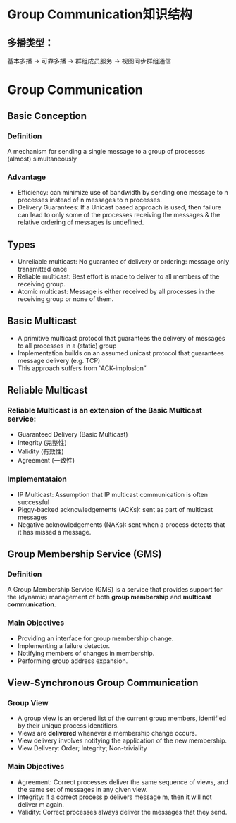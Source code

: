 # Group Communication知识结构
## 多播类型：
基本多播 -> 可靠多播 -> 群组成员服务 -> 视图同步群组通信
# Group Communication
## Basic Conception
### Definition
A mechanism for sending a single message to a group of processes (almost) simultaneously
### Advantage
* Efficiency: can minimize use of bandwidth by sending one message to n processes instead of n messages to n processes.
* Delivery Guarantees: If a Unicast based approach is used, then failure can lead to only some of the processes receiving the messages & the relative ordering of messages is undefined.
## Types
* Unreliable multicast: No guarantee of delivery or ordering: message only transmitted once
* Reliable multicast: Best effort is made to deliver to all members of the receiving group.
* Atomic multicast: Message is either received by all processes in the receiving group or none of them.
## Basic Multicast
* A primitive multicast protocol that guarantees the delivery of messages to all processes in a (static) group
* Implementation builds on an assumed unicast protocol that guarantees message delivery (e.g. TCP)
* This approach suffers from “ACK-implosion”

## Reliable Multicast

### Reliable Multicast is an extension of the Basic Multicast service:
* Guaranteed Delivery (Basic Multicast)
* Integrity (完整性)
* Validity (有效性)
* Agreement (一致性)
### Implementataion
* IP Multicast: Assumption that IP multicast communication is often successful
* Piggy-backed acknowledgements (ACKs): sent as part of multicast messages
* Negative acknowledgements (NAKs): sent when a process detects that it has missed a message.

## Group Membership Service (GMS)
### Definition
A Group Membership Service (GMS) is a service that provides support for the (dynamic) management of both **group membership** and **multicast communication**.
### Main Objectives
* Providing an interface for group membership change.
* Implementing a failure detector.
* Notifying members of changes in membership.
* Performing group address expansion.

## View-Synchronous Group Communication
### Group View
* A group view is an ordered list of the current group members, identified by their unique process identifiers.
* Views are **delivered** whenever a membership change occurs.
* View delivery involves notifying the application of the new membership.
* View Delivery: Order; Integrity; Non-triviality
### Main Objectives
* Agreement: Correct processes deliver the same sequence of views, and the same set of messages in any given view.
* Integrity: If a correct process p delivers message m, then it will not deliver m again.
* Validity: Correct processes always deliver the messages that they send.